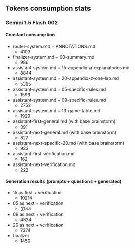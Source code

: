 
## Tokens consumption stats

### Gemini 1.5 Flash 002

#### Constant consumption

- router-system.md + ANNOTATIONS.md 
  - 4103
- finalizer-system.md + 00-summary.md 
  - 986
- assistant-system.md + 15-appendix-a-explanatories.md
  - 8844
- assistant-system.md + 20-appendix-z-one-lap.md
  - 5365
- assistant-system.md + 05-specific-rules.md
  - 1593
- assistant-system.md + 09-specific-rules.md
  - 2752
- assistant-system.md + 13-game-table.md
  - 1929
- assistant-first-general.md (with base brainstorm)
  - 391
- assistant-next-general.md (with base brainstorm)
  - 827
- assistant-next-specific-20.md (with base brainstorm)
  - 933
- assistant-first-verification.md
  - 162
- assistant-next-verification.md
  - 222

#### Generation results (prompts + questions + generated)

- 15 as first + verification
  - 10214
- 05 as next + verification
  - 3744
- 09 as next + verification
  - 4824
- 20 as next + verification
  - 7374
- finalizer
  - 1450

